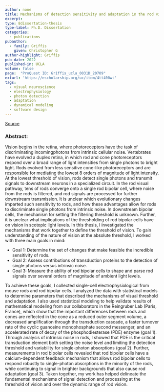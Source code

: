 ```yaml
---
author: none
title: Mechanisms of detection sensitivity and adaptation in the rod visual pathway
excerpt:
type: 8dissertation-thesis
type-label: Ph.D. Dissertation
categories:
  - publications
pubauthor:
  - family: Griffis
    given: Christopher G
author-highlight: Griffis
pub-date: 2022
published-in: UCLA
volume: false
page:  "ProQuest ID: Griffis_ucla_0031D_20709"
exturl: 'https://escholarship.org/uc/item/4tt400wt'
tags:
  - visual neuroscience
  - electrophysiology
  - photon detection
  - adaptation
  - dynamical modeling
  - software design
---
```


<a href="https://escholarship.org/uc/item/4tt400wt" target="_blank">Source</a>

### Abstract:
Vision begins in the retina, where photoreceptors have the
task of discriminating incomingphotons from intrinsic cellular
noise. Vertebrates have evolved a duplex retina, in which rod and
cone photoreceptors respond over a broad range of light intensities
from single photons to bright light. Rods evolved from less
sensitive cone-like photoreceptors and are responsible for mediating
the lowest 8 orders of magnitude of light intensity. At the lowest
threshold of vision, rods detect single photons and transmit signals
to downstream neurons in a specialized circuit. In the rod visual
pathway, tens of rods converge onto a single rod bipolar cell, where
noise from the rods is filtered, and rod signals are processed for
further downstream transmission. It is unclear which evolutionary
changes imparted such sensitivity to rods, and how these advantages
allow for rods to discriminate single photons from intrinsic noise.
In downstream bipolar cells, the mechanism for setting the filtering
threshold is unknown. Further, it is unclear what implications of
the thresholding of rod bipolar cells have on vision in scotopic
light levels. In this thesis, I investigated the mechanisms that
work together to define the threshold of vision. To gain
understanding of the nature of vision at the absolute threshold, I
worked with three main goals in mind: 

- Goal 1: Determine the set of changes that make feasible 
the incredible sensitivity of rods.
- Goal 2: Assess contributions of transduction proteins to the
detection of single photons versus intrinsic noise. 
- Goal 3: Measure the ability of rod bipolar cells to shape and parse rod
signals over several orders of magnitude of ambient light levels. 

To achieve these goals, I collected single-cell electrophysiological
from mouse rods and rod bipolar cells. I analyzed the data with
statistical models to determine parameters that described the
mechanisms of visual threshold and adaptation. I also used
statistical modeling to help validate results of mathematical
modeling from our collaborators in the Reingruber Lab (Paris,
France), which show that the important differences between rods and
cones are reflected in the cone as a reduced outer segment volume, a
decreased amplification through the transduction cascade, a faster
turnover rate of the cyclic guanosine monophosphate second
messenger, and an accelerated rate of decay of the phosphodiesterase
(PDE) enzyme (goal 1). Through analysis of intrinsic noise in rods,
I showed that PDE is the critical transduction element both setting
the noise level and limiting the detection threshold and variability
for single-photon absorptions (goal 2). Further, measurements in rod
bipolar cells revealed that rod bipolar cells have a
calcium-dependent feedback mechanism that allows rod bipolar cells
to respond robustly to single-photon absorptions in the minority of
the rods, while continuing to signal in brighter backgrounds that
also cause rod adaptation (goal 3). Taken together, my work has
helped delineate the fundamental mechanisms of signal detection and
processing at the threshold of vision and over the dynamic range of
rod vision.